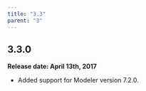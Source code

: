 ```yaml
---
title: "3.3"
parent: "3"
---
```


## 3.3.0

**Release date: April 13th, 2017**

* Added support for Modeler version 7.2.0.
